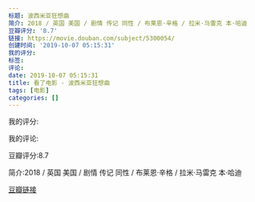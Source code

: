 ```yaml
---
标题: 波西米亚狂想曲
简介: 2018 / 英国 美国 / 剧情 传记 同性 / 布莱恩·辛格 / 拉米·马雷克 本·哈迪
豆瓣评分: '8.7'
链接: https://movie.douban.com/subject/5300054/
创建时间: '2019-10-07 05:15:31'
我的评分:
标签:
评论:
date: 2019-10-07 05:15:31
title: 看了电影 - 波西米亚狂想曲
tags: [电影]
categories: []
---
```


我的评分:

我的评论:

豆瓣评分:8.7

简介:2018 / 英国 美国 / 剧情 传记 同性 / 布莱恩·辛格 / 拉米·马雷克 本·哈迪

[豆瓣链接](https://movie.douban.com/subject/5300054/)

